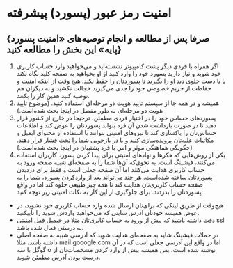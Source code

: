 # امنیت رمز عبور (پسورد) پیشرفته
## {صرفا پس از مطالعه و انجام توصیه‌های «امنیت پسورد پایه» این بخش را مطالعه کنید}
1. اگر همراه با فردی دیگر پشت کامپیوتر نشسته‌اید و می‌خواهید وارد حساب کاربری خود شوید و نیاز دارید پسورد خود را وارد کنید از او بخواهید به صفحه کلید نگاه نکند یا با دست جلوی دید او را بگیرید تا پسوردتان را حفظ نکند. هیچ وقت از اینکه امنیت و حفاظت از حریم خصوصی خود را جدی می‌گیرید خجالت نکشید و به دیگران هم توصیه کنید همین کار را بکنند. 
2. همیشه و در همه جا از سیستم تایید هویت دو مرحله‌ای استفاده کنید. (موضوع  تایید هویت دو مرحله‌ای به طور مفصل در اینجا بحث شده‌است.)
3. پسوردهای حساس خود را در اختیار فردی مطمئن، ترجیحا در خارج از کشور قرار دهید تا در صورت بازداشت شدن آن فرد بتواند پسوردتان را عوض کند و اطلاعات حساس‌تان را پاکسازی کند تا نیروهای امنیتی نتوانند با استفاده از محتوای ایمیل و مکاتبات‌ علیه‌‌تان پرونده‌سازی کنند و یا در بازجویی شما را تحت فشار قرار دهند. (چگونگی هماهنگی موثر و امن با فرد پشتیبان در اینجا بحث شده‌است.)
4. یکی از روش‌هایی که هکرها و نهادهای امنیتی برای پیدا کردن پسورد کاربران استفاده می‌کنند، فیشینگ است. به نحوی‌که آن‌ها شما را به صفحه‌ای شبیه صفحه ورود به حساب کاربری هدایت می‌کنند اما آن صفحه جعلی است و فقط برای دزدیدن پسوردتان ساخته شده‌است. هر چند می‌تواند بعد از واردکردن پسورد، شما را به صفحه حساب کاربری‌تان هدایت کند تا همه چیز طبیعی جلوه کند اما در واقع پسوردتان را بدزدند. برای جلوگیری از این کار به نکات امنیتی زیر توجه کنید:
* هیچ‌وقت از طریق لینکی که برای‌تان ارسال شده وارد حساب کاربری خود نشوید، در عوض همیشه خودتان آدرس سایتی که می‌خواهید واردش شوید را تایپکنید.
* دقت داشته باشید که پیش از ورود به حساب کابری‌تان مثلا در جیمیل قفل امنیتی ssl به درستی فعال شده باشد. 
* در حملات فیشینگ شاید به صفحه‌ای هدایت شوید که آدرسی شبیه به صفحه اصلی داشته باشد، مثلا mail.gooogle.com اما در واقع این آدرسی جعلی است که در آن گوگل با سه o نوشته شده است. پس همیشه پیش از وارد کردن مشخصات‌تان از درست بودن آدرس مطمئن شوید. 